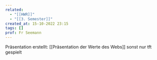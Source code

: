 ```yaml
---
related:
  - "[[HWR]]"
  - "[[3. Semester]]"
created_at: 15-10-2022 23:15
tags: []
prof: Fr Seemann
---
```



Präsentation erstellt:
[[Präsentation der Werte des Webs]]
sonst nur tft gespielt
